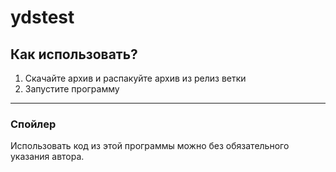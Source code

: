 # ydstest
## Как использовать?
1. Скачайте архив и распакуйте архив из релиз ветки
2. Запустите программу
   
-----

### Спойлер
Использовать код из этой программы можно без обязательного указания автора.
